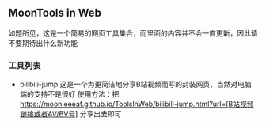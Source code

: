 ## MoonTools in Web

如题所见，这是一个简易的网页工具集合，而里面的内容并不会一直更新，因此请不要期待出什么新功能

### 工具列表

* bilibili-jump
这是一个为更简洁地分享B站视频而写的封装网页，当然对电脑端的支持不是很好
使用方法：把 https://moonleeeaf.github.io/ToolsInWeb/bilibili-jump.html?url=[B站视频链接或者AV/BV号] 分享出去即可
